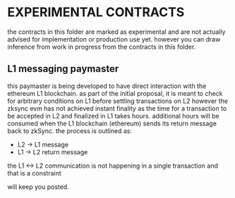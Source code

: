 # EXPERIMENTAL CONTRACTS

the contracts in this folder are marked as experimental and are not actually advised for implementation or production use yet.
however you can draw inference from work in progress from the contracts in this folder.

## L1 messaging paymaster

this paymaster is being developed to have direct interaction with the ethereum L1 blockchain.
as part of the initial proposal, it is meant to check for arbitrary conditions on L1 before settling transactions on L2
however the zksync evm has not achieved instant finality as the time for a transaction to be accepted in L2 and finalized in L1 takes hours.
additional hours will be consumed when the L1 blockchain (ethereum) sends its return message back to zkSync.
the process is outlined as:

- L2 -> L1 message
- L1 -> L2 return message

the L1 <-> L2 communication is not happening in a single transaction and that is a constraint

will keep you posted.
